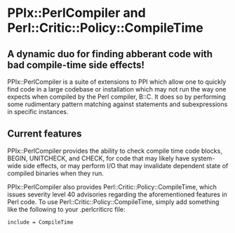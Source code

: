PPIx::PerlCompiler and Perl::Critic::Policy::CompileTime
========================================================

A dynamic duo for finding abberant code with bad compile-time side effects!
---------------------------------------------------------------------------

PPIx::PerlCompiler is a suite of extensions to PPI which allow one to quickly
find code in a large codebase or installation which may not run the way one
expects when compiled by the Perl compiler, B::C.  It does so by performing
some rudimentary pattern matching against statements and subexpressions in
specific instances.

Current features
----------------

PPIx::PerlCompiler provides the ability to check compile time code blocks,
BEGIN, UNITCHECK, and CHECK, for code that may likely have system-wide side
effects, or may perform I/O that may invalidate dependent state of compiled
binaries when they run.

PPIx::PerlCompiler also provides Perl::Critic::Policy::CompileTime, which issues
severity level 40 advisories regarding the aforementioned features in Perl code.
To use Perl::Critic::Policy::CompileTime, simply add something like the
following to your .perlcriticrc file:

    include = CompileTime
